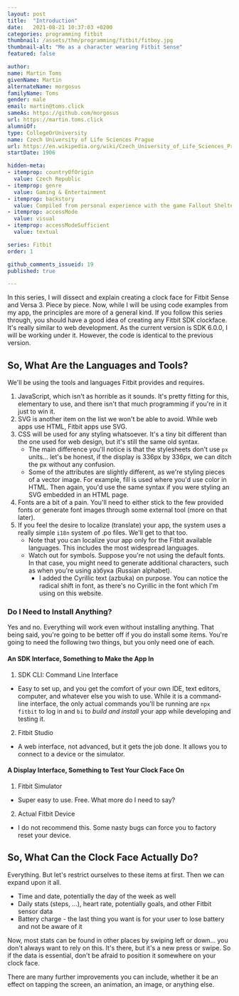 ```yaml
---
layout: post
title:  "Introduction"
date:   2021-08-21 10:37:03 +0200
categories: programming fitbit
thumbnail: /assets/thm/programming/fitbit/fitboy.jpg
thumbnail-alt: "Me as a character wearing Fitbit Sense"
featured: false

author:
name: Martin Toms
givenName: Martin
alternateName: morgosus
familyName: Toms
gender: male
email: martin@toms.click
sameAs: https://github.com/morgosus
url: https://martin.toms.click
alumniOf:
type: CollegeOrUniversity
name: Czech University of Life Sciences Prague
url: https://en.wikipedia.org/wiki/Czech_University_of_Life_Sciences_Prague
startDate: 1906

hidden-meta:
- itemprop: countryOfOrigin
  value: Czech Republic
- itemprop: genre
  value: Gaming & Entertainment
- itemprop: backstory
  value: Compiled from personal experience with the game Fallout Shelter Online
- itemprop: accessMode
  value: visual
- itemprop: accessModeSufficient
  value: textual

series: Fitbit
order: 1

github_comments_issueid: 19
published: true

---
```

In this series, I will dissect and explain creating a clock face for Fitbit Sense and Versa 3. Piece by piece. Now, while I will be using code examples from my app, the principles are more of a general kind. If you follow this series through, you should have a good idea of creating any Fitbit SDK clockface. It's really similar to web development. As the current version is SDK 6.0.0, I will be working under it. However, the code is identical to the previous version.

## So, What Are the Languages and Tools?
We'll be using the tools and languages Fitbit provides and requires.

1. JavaScript, which isn't as horrible as it sounds. It's pretty fitting for this, elementary to use, and there isn't that much programming if you're in it just to win it.
2. SVG is another item on the list we won't be able to avoid. While web apps use HTML, Fitbit apps use SVG.
3. CSS will be used for any styling whatsoever. It's a tiny bit different than the one used for web design, but it's still the same old syntax.
    - The main difference you'll notice is that the stylesheets don't use `px` units... let's be honest, if the display is 336px by 336px, we can ditch the px without any confusion.
    - Some of the attributes are slightly different, as we're styling pieces of a vector image. For example, fill is used where you'd use color in HTML. Then again, you'd use the same syntax if you were styling an SVG embedded in an HTML page.
4. Fonts are a bit of a pain. You'll need to either stick to the few provided fonts or generate font images through some external tool (more on that later).
5. If you feel the desire to localize (translate) your app, the system uses a really simple `i18n` system of .po files. We'll get to that too.
    - Note that you can localize your app only for the Fitbit available languages. This includes the most widespread languages.
    - Watch out for symbols. Suppose you're not using the default fonts. In that case, you might need to generate additional characters, such as when you're using а́збука (Russian alphabet).
        - I added the Cyrillic text (azbuka) on purpose. You can notice the radical shift in font, as there's no Cyrillic in the font which I'm using on this website.

### Do I Need to Install Anything?

Yes and no. Everything will work even without installing anything. That being said, you're going to be better off if you do install some items. You're going to need the following two things, but you only need one of each.

#### An SDK Interface, Something to Make the App In
1. SDK CLI: Command Line Interface
- Easy to set up, and you get the comfort of your own IDE, text editors, computer, and whatever else you wish to use. While it is a command-line interface, the only actual commands you'll be running are `npx fitbit` to log in and `bi` to *build and install* your app while developing and testing it.
2. Fitbit Studio
- A web interface, not advanced, but it gets the job done. It allows you to connect to a device or the simulator.

#### A Display Interface, Something to Test Your Clock Face On
1. Fitbit Simulator
- Super easy to use. Free. What more do I need to say?
2. Actual Fitbit Device
- I do not recommend this. Some nasty bugs can force you to factory reset your device.


## So, What Can the Clock Face Actually Do?

Everything. But let's restrict ourselves to these items at first. Then we can expand upon it all.

- Time and date, potentially the day of the week as well
- Daily stats (steps, ...), heart rate, potentially goals, and other Fitbit sensor data
- Battery charge - the last thing you want is for your user to lose battery and not be aware of it

Now, most stats can be found in other places by swiping left or down... you don't always want to rely on this. It's there, but it's a new press or swipe. So if the data is essential, don't be afraid to position it somewhere on your clock face.

There are many further improvements you can include, whether it be an effect on tapping the screen, an animation, an image, or anything else.

